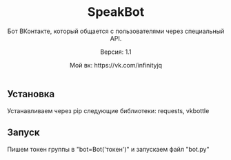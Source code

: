 <h1 align="center">SpeakBot</h1>
<p align="center">
    Бот ВКонтакте, который общается с пользователями через специальный API.
 <p align="center">
    Версия: 1.1
  <p align="center">
    Мой вк: https://vk.com/infinityjq
    <br /><br />
</p>

## Установка

Устанавливаем через pip следующие библиотеки: requests, vkbottle

## Запуск 
Пишем токен группы в "bot=Bot('токен')" и запускаем файл "bot.py"
